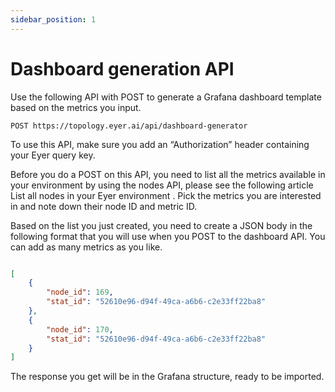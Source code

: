 ```yaml
---
sidebar_position: 1
---
```

# Dashboard generation API 

Use the following API with POST to generate a Grafana dashboard template based on the metrics you input.

```
POST https://topology.eyer.ai/api/dashboard-generator
```

To use this API, make sure you add an “Authorization” header containing your Eyer query key.

Before you do a POST on this API, you need to list all the metrics available in your environment by using the nodes API, please see the following article List all nodes in your Eyer environment . Pick the metrics you are interested in and note down their node ID and metric ID.

Based on the list you just created, you need to create a JSON body in the following format that you will use when you POST to the dashboard API. You can add as many metrics as you like.

```json

[
    {
        "node_id": 169,
        "stat_id": "52610e96-d94f-49ca-a6b6-c2e33ff22ba8"
    },
    {
        "node_id": 170,
        "stat_id": "52610e96-d94f-49ca-a6b6-c2e33ff22ba8"
    }
]

```

The response you get will be in the Grafana structure, ready to be imported. 